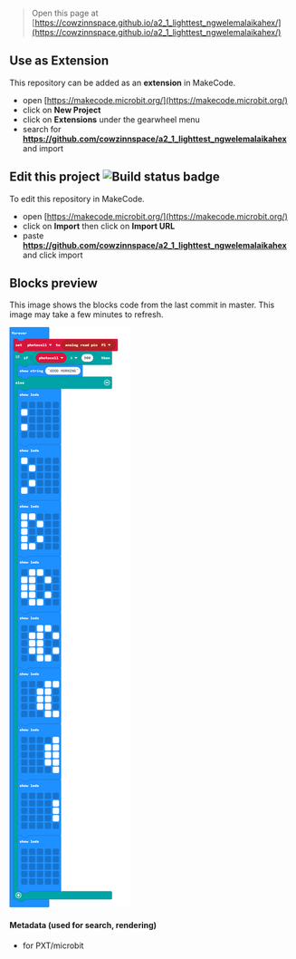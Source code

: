 
> Open this page at [https://cowzinnspace.github.io/a2_1_lighttest_ngwelemalaikahex/](https://cowzinnspace.github.io/a2_1_lighttest_ngwelemalaikahex/)

## Use as Extension

This repository can be added as an **extension** in MakeCode.

* open [https://makecode.microbit.org/](https://makecode.microbit.org/)
* click on **New Project**
* click on **Extensions** under the gearwheel menu
* search for **https://github.com/cowzinnspace/a2_1_lighttest_ngwelemalaikahex** and import

## Edit this project ![Build status badge](https://github.com/cowzinnspace/a2_1_lighttest_ngwelemalaikahex/workflows/MakeCode/badge.svg)

To edit this repository in MakeCode.

* open [https://makecode.microbit.org/](https://makecode.microbit.org/)
* click on **Import** then click on **Import URL**
* paste **https://github.com/cowzinnspace/a2_1_lighttest_ngwelemalaikahex** and click import

## Blocks preview

This image shows the blocks code from the last commit in master.
This image may take a few minutes to refresh.

![A rendered view of the blocks](https://github.com/cowzinnspace/a2_1_lighttest_ngwelemalaikahex/raw/master/.github/makecode/blocks.png)

#### Metadata (used for search, rendering)

* for PXT/microbit
<script src="https://makecode.com/gh-pages-embed.js"></script><script>makeCodeRender("{{ site.makecode.home_url }}", "{{ site.github.owner_name }}/{{ site.github.repository_name }}");</script>
